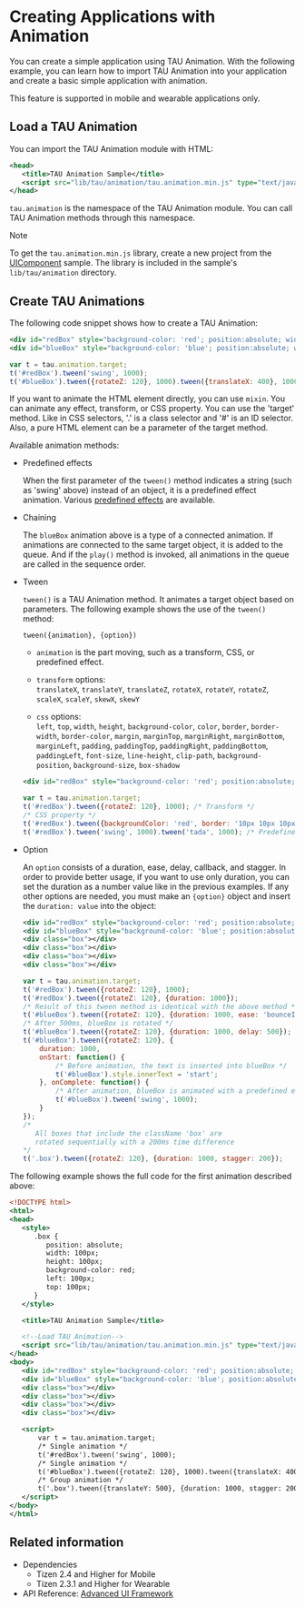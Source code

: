 # Creating Applications with Animation

You can create a simple application using TAU Animation. With the following example, you can learn how to import TAU Animation into your application and create a basic simple application with animation.

This feature is supported in mobile and wearable applications only.

## Load a TAU Animation

You can import the TAU Animation module with HTML:

```xml
<head>
   <title>TAU Animation Sample</title>
   <script src="lib/tau/animation/tau.animation.min.js" type="text/javascript"></script>
</head>
```

`tau.animation` is the namespace of the TAU Animation module. You can call TAU Animation methods through this namespace.

> [!NOTE]
> To get the `tau.animation.min.js` library, create a new project from the [UIComponent](/development/sample/web/UI/TAU_UI_Components) sample. The library is included in the sample's `lib/tau/animation` directory.

## Create TAU Animations

The following code snippet shows how to create a TAU Animation:

```xml
<div id="redBox" style="background-color: 'red'; position:absolute; width:100px; height:100px;"></div>
<div id="blueBox" style="background-color: 'blue'; position:absolute; width:100px; height:100px; left: 200px;"></div>
```

```javascript
var t = tau.animation.target;
t('#redBox').tween('swing', 1000);
t('#blueBox').tween({rotateZ: 120}, 1000).tween({translateX: 400}, 1000);
```

If you want to animate the HTML element directly, you can use `mixin`. You can animate any effect, transform, or CSS property. You can use the 'target' method. Like in CSS selectors, '.' is a class selector and '\#' is an ID selector. Also, a pure HTML element can be a parameter of the target method.

Available animation methods:

- Predefined effects

  When the first parameter of the `tween()` method indicates a string (such as 'swing' above) instead of an object, it is a predefined effect animation. Various [predefined effects](./animation.md#predefined-effects) are available.

- Chaining

  The `blueBox` animation above is a type of a connected animation. If animations are connected to the same target object, it is added to the queue. And if the `play()` method is invoked, all animations in the queue are called in the sequence order.

- Tween

  `tween()` is a TAU Animation method. It animates a target object based on parameters. The following example shows the use of the `tween()` method:

  ```
  tween({animation}, {option})
  ```

  - `animation` is the part moving, such as a transform, CSS, or predefined effect.

  - `transform` options:  
    `translateX`, `translateY`, `translateZ`, `rotateX`, `rotateY`, `rotateZ`, `scaleX`, `scaleY`, `skewX`, `skewY`

  - `css` options:  
    `left`, `top`, `width`, `height`, `background-color`, `color`, `border`, `border-width`, `border-color`, `margin`, `marginTop`, `marginRight`, `marginBottom`, `marginLeft`, `padding`, `paddingTop`, `paddingRight`, `paddingBottom`, `paddingLeft`, `font-size`, `line-height`, `clip-path`, `background-position`, `background-size`, `box-shadow`

  ```xml
  <div id="redBox" style="background-color: 'red'; position:absolute; width:100px; height:100px;"></div>
  ```

  ```javascript
  var t = tau.animation.target;
  t('#redBox').tween({rotateZ: 120}, 1000); /* Transform */
  /* CSS property */
  t('#redBox').tween({backgroundColor: 'red', border: '10px 10px 10px 3px white'}, 1000);
  t('#redBox').tween('swing', 1000).tween('tada', 1000); /* Predefined effect */
  ```

- Option

  An `option` consists of a duration, ease, delay, callback, and stagger. In order to provide better usage, if you want to use only duration, you can set the duration as a number value like in the previous examples. If any other options are needed, you must make an `{option}` object and insert the `duration: value` into the object:

  ```xml
  <div id="redBox" style="background-color: 'red'; position:absolute; width:100px; height:100px;"></div>
  <div id="blueBox" style="background-color: 'blue'; position:absolute; width:100px; height:100px; left: 200px;"></div>
  <div class="box"></div>
  <div class="box"></div>
  <div class="box"></div>
  <div class="box"></div>
  ```

  ```javascript
  var t = tau.animation.target;
  t('#redBox').tween({rotateZ: 120}, 1000);
  t('#redBox').tween({rotateZ: 120}, {duration: 1000});
  /* Result of this tween method is identical with the above method */
  t('#blueBox').tween({rotateZ: 120}, {duration: 1000, ease: 'bounceInOut'});
  /* After 500ms, blueBox is rotated */
  t('#blueBox').tween({rotateZ: 120}, {duration: 1000, delay: 500});
  t('#blueBox').tween({rotateZ: 120}, {
      duration: 1000,
      onStart: function() {
          /* Before animation, the text is inserted into blueBox */
          t('#blueBox').style.innerText = 'start';
      }, onComplete: function() {
          /* After animation, blueBox is animated with a predefined effect */
          t('#blueBox').tween('swing', 1000);
      }
  });
  /*
     All boxes that include the className 'box' are
     rotated sequentially with a 200ms time difference
  */
  t('.box').tween({rotateZ: 120}, {duration: 1000, stagger: 200});
  ```

The following example shows the full code for the first animation described above:

```xml
<!DOCTYPE html>
<html>
<head>
   <style>
      .box {
         position: absolute;
         width: 100px;
         height: 100px;
         background-color: red;
         left: 100px;
         top: 100px;
      }
   </style>

   <title>TAU Animation Sample</title>

   <!--Load TAU Animation-->
   <script src="lib/tau/animation/tau.animation.min.js" type="text/javascript"></script>
</head>
<body>
   <div id="redBox" style="background-color: 'red'; position:absolute; width:100px; height:100px;"></div>
   <div id="blueBox" style="background-color: 'blue'; position:absolute; width:100px; height:100px;"></div>
   <div class="box"></div>
   <div class="box"></div>
   <div class="box"></div>
   <div class="box"></div>

   <script>
       var t = tau.animation.target;
       /* Single animation */
       t('#redBox').tween('swing', 1000);
       /* Single animation */
       t('#blueBox').tween({rotateZ: 120}, 1000).tween({translateX: 400}, 1000);
       /* Group animation */
       t('.box').tween({translateY: 500}, {duration: 1000, stagger: 200});
   </script>
</body>
</html>
```

## Related information
* Dependencies
  - Tizen 2.4 and Higher for Mobile
  - Tizen 2.3.1 and Higher for Wearable
* API Reference: [Advanced UI Framework](../../api/latest/ui_fw_api/ui_fw_api_cover.htm)
